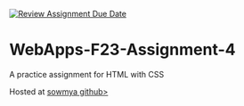 [![Review Assignment Due Date](https://classroom.github.com/assets/deadline-readme-button-24ddc0f5d75046c5622901739e7c5dd533143b0c8e959d652212380cedb1ea36.svg)](https://classroom.github.com/a/4tKarLeg)
# WebApps-F23-Assignment-4
A practice assignment for HTML with CSS

Hosted at <a href=" https://44-563-webapps-f23.github.io/44563-webapps-f23-assignment4-sowmya-kondepati/playpart.html">sowmya github></a>